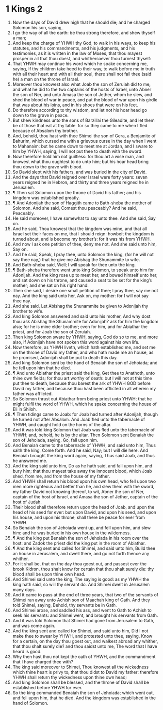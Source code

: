 ﻿# 1 Kings 2
1. Now the days of David drew nigh that he should die; and he charged Solomon his son, saying, 
2. I go the way of all the earth: be thou strong therefore, and shew thyself a man; 
3. And keep the charge of YHWH thy God, to walk in his ways, to keep his statutes, and his commandments, and his judgments, and his testimonies, as it is written in the law of Moses, that thou mayest prosper in all that thou doest, and whithersoever thou turnest thyself: 
4. That YHWH may continue his word which he spake concerning me, saying, If thy children take heed to their way, to walk before me in truth with all their heart and with all their soul, there shall not fail thee (said he) a man on the throne of Israel. 
5. Moreover thou knowest also what Joab the son of Zeruiah did to me, and what he did to the two captains of the hosts of Israel, unto Abner the son of Ner, and unto Amasa the son of Jether, whom he slew, and shed the blood of war in peace, and put the blood of war upon his girdle that was about his loins, and in his shoes that were on his feet. 
6. Do therefore according to thy wisdom, and let not his hoar head go down to the grave in peace. 
7. But shew kindness unto the sons of Barzillai the Gileadite, and let them be of those that eat at thy table: for so they came to me when I fled because of Absalom thy brother. 
8. And, behold, thou hast with thee Shimei the son of Gera, a Benjamite of Bahurim, which cursed me with a grievous curse in the day when I went to Mahanaim: but he came down to meet me at Jordan, and I sware to him by YHWH, saying, I will not put thee to death with the sword. 
9. Now therefore hold him not guiltless: for thou art a wise man, and knowest what thou oughtest to do unto him; but his hoar head bring thou down to the grave with blood. 
10. So David slept with his fathers, and was buried in the city of David. 
11. And the days that David reigned over Israel were forty years: seven years reigned he in Hebron, and thirty and three years reigned he in Jerusalem. 
12. ¶ Then sat Solomon upon the throne of David his father; and his kingdom was established greatly. 
13. ¶ And Adonijah the son of Haggith came to Bath-sheba the mother of Solomon. And she said, Comest thou peaceably? And he said, Peaceably. 
14. He said moreover, I have somewhat to say unto thee. And she said, Say on. 
15. And he said, Thou knowest that the kingdom was mine, and that all Israel set their faces on me, that I should reign: howbeit the kingdom is turned about, and is become my brother’s: for it was his from YHWH. 
16. And now I ask one petition of thee, deny me not. And she said unto him, Say on. 
17. And he said, Speak, I pray thee, unto Solomon the king, (for he will not say thee nay,) that he give me Abishag the Shunammite to wife. 
18. And Bath-sheba said, Well; I will speak for thee unto the king. 
19. ¶ Bath-sheba therefore went unto king Solomon, to speak unto him for Adonijah. And the king rose up to meet her, and bowed himself unto her, and sat down on his throne, and caused a seat to be set for the king’s mother; and she sat on his right hand. 
20. Then she said, I desire one small petition of thee; I pray thee, say me not nay. And the king said unto her, Ask on, my mother: for I will not say thee nay. 
21. And she said, Let Abishag the Shunammite be given to Adonijah thy brother to wife. 
22. And king Solomon answered and said unto his mother, And why dost thou ask Abishag the Shunammite for Adonijah? ask for him the kingdom also; for he is mine elder brother; even for him, and for Abiathar the priest, and for Joab the son of Zeruiah. 
23. Then king Solomon sware by YHWH, saying, God do so to me, and more also, if Adonijah have not spoken this word against his own life. 
24. Now therefore, as YHWH liveth, which hath established me, and set me on the throne of David my father, and who hath made me an house, as he promised, Adonijah shall be put to death this day. 
25. And king Solomon sent by the hand of Benaiah the son of Jehoiada; and he fell upon him that he died. 
26. ¶ And unto Abiathar the priest said the king, Get thee to Anathoth, unto thine own fields; for thou art worthy of death: but I will not at this time put thee to death, because thou barest the ark of YHWH GOD before David my father, and because thou hast been afflicted in all wherein my father was afflicted. 
27. So Solomon thrust out Abiathar from being priest unto YHWH; that he might fulfil the word of YHWH, which he spake concerning the house of Eli in Shiloh. 
28. ¶ Then tidings came to Joab: for Joab had turned after Adonijah, though he turned not after Absalom. And Joab fled unto the tabernacle of YHWH, and caught hold on the horns of the altar. 
29. And it was told king Solomon that Joab was fled unto the tabernacle of YHWH; and, behold, he is by the altar. Then Solomon sent Benaiah the son of Jehoiada, saying, Go, fall upon him. 
30. And Benaiah came to the tabernacle of YHWH, and said unto him, Thus saith the king, Come forth. And he said, Nay; but I will die here. And Benaiah brought the king word again, saying, Thus said Joab, and thus he answered me. 
31. And the king said unto him, Do as he hath said, and fall upon him, and bury him; that thou mayest take away the innocent blood, which Joab shed, from me, and from the house of my father. 
32. And YHWH shall return his blood upon his own head, who fell upon two men more righteous and better than he, and slew them with the sword, my father David not knowing thereof, to wit, Abner the son of Ner, captain of the host of Israel, and Amasa the son of Jether, captain of the host of Judah. 
33. Their blood shall therefore return upon the head of Joab, and upon the head of his seed for ever: but upon David, and upon his seed, and upon his house, and upon his throne, shall there be peace for ever from YHWH. 
34. So Benaiah the son of Jehoiada went up, and fell upon him, and slew him: and he was buried in his own house in the wilderness. 
35. ¶ And the king put Benaiah the son of Jehoiada in his room over the host: and Zadok the priest did the king put in the room of Abiathar. 
36. ¶ And the king sent and called for Shimei, and said unto him, Build thee an house in Jerusalem, and dwell there, and go not forth thence any whither. 
37. For it shall be, that on the day thou goest out, and passest over the brook Kidron, thou shalt know for certain that thou shalt surely die: thy blood shall be upon thine own head. 
38. And Shimei said unto the king, The saying is good: as my YHWH the king hath said, so will thy servant do. And Shimei dwelt in Jerusalem many days. 
39. And it came to pass at the end of three years, that two of the servants of Shimei ran away unto Achish son of Maachah king of Gath. And they told Shimei, saying, Behold, thy servants be in Gath. 
40. And Shimei arose, and saddled his ass, and went to Gath to Achish to seek his servants: and Shimei went, and brought his servants from Gath. 
41. And it was told Solomon that Shimei had gone from Jerusalem to Gath, and was come again. 
42. And the king sent and called for Shimei, and said unto him, Did I not make thee to swear by YHWH, and protested unto thee, saying, Know for a certain, on the day thou goest out, and walkest abroad any whither, that thou shalt surely die? and thou saidst unto me, The word that I have heard is good. 
43. Why then hast thou not kept the oath of YHWH, and the commandment that I have charged thee with? 
44. The king said moreover to Shimei, Thou knowest all the wickedness which thine heart is privy to, that thou didst to David my father: therefore YHWH shall return thy wickedness upon thine own head; 
45. And king Solomon shall be blessed, and the throne of David shall be established before YHWH for ever. 
46. So the king commanded Benaiah the son of Jehoiada; which went out, and fell upon him, that he died. And the kingdom was established in the hand of Solomon. 
